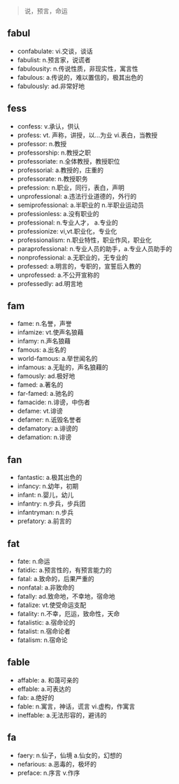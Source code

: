 > 说，预言，命运

## fabul

- confabulate: vi.交谈，谈话
- fabulist: n.预言家，说谎者
- fabulousity: n.传说性质，非现实性，寓言性
- fabulous: a.传说的，难以置信的，极其出色的
- fabulously: ad.非常好地

## fess

- confess: v.承认，供认
- profess: vt. 声称，讲授，以...为业 vi.表白，当教授
- professor: n.教授
- professorship: n.教授之职
- professoriate: n.全体教授，教授职位
- professorial: a.教授的，庄重的
- professorate: n.教授职务
- prefession: n.职业，同行，表白，声明
- unprofessional: a.违法行业道德的，外行的
- semiprofessional: a.半职业的 n.半职业运动员
- professionless: a.没有职业的
- professional: n.专业人才， a.专业的
- professionize: vi,vt.职业化，专业化
- professionalism: n.职业特性，职业作风，职业化
- paraprofessional: n.专业人员的助手，a.专业人员助手的
- nonprofessional: a.无职业的，无专业的
- professed: a.明言的，专职的，宣誓后入教的
- unprofessed: a.不公开宣称的
- professedly: ad.明言地

## fam

- fame: n.名誉，声誉
- infamize: vt.使声名狼藉
- infamy: n.声名狼藉
- famous: a.出名的
- world-famous: a.举世闻名的
- infamous: a.无耻的，声名狼藉的 
- famously: ad.极好地
- famed: a.著名的
- far-famed: a.驰名的
- famacide: n.诽谤，中伤者
- defame: vt.诽谤
- defamer: n.诋毁名誉者
- defamatory: a.诽谤的
- defamation: n.诽谤

## fan

- fantastic: a.极其出色的
- infancy: n.幼年，初期
- infant: n.婴儿，幼儿
- infantry: n.步兵，步兵团
- infantryman: n.步兵
- prefatory: a.前言的

## fat

- fate: n.命运
- fatidic: a.预言性的，有预言能力的
- fatal: a.致命的，后果严重的
- nonfatal: a.非致命的
- fatally: ad.致命地，不幸地，宿命地
- fatalize: vt.使受命运支配
- fatality: n.不幸，厄运，致命性，天命
- fatalistic: a.宿命论的
- fatalist: n.宿命论者
- fatalism: n.宿命论

## fable

- affable: a. 和蔼可亲的
- effable: a.可表达的
- fab: a.绝好的
- fable: n.寓言，神话，谎言 vi.虚构，作寓言
- ineffable: a.无法形容的，避讳的

## fa

- faery: n.仙子，仙境 a.仙女的，幻想的
- nefarious: a.恶毒的，极坏的
- preface: n.序言 v.作序
